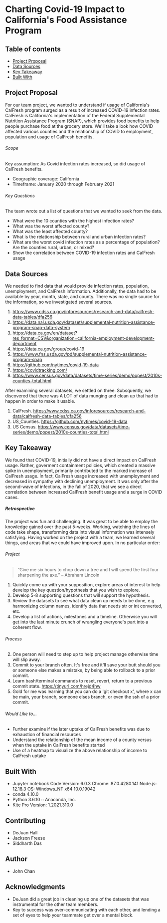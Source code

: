 # Charting Covid-19 Impact to California's Food Assistance Program


## Table of contents
* [Project Proposal](#project_proposal)
* [Data Sources](#data_sources)
* [Key Takeaway](#key_takeaway)
* [Built With](#built_with)

## Project Proposal
For our team project, we wanted to understand if usage of California's CalFresh program surged as a result of increased COVID-19 infection rates. CalFresh is California's implementation of the Federal Supplemental Nutrition Assistance Program (SNAP), which provides food benefits to help people purchase food at the grocery store. We'll take a look how COVID affected various counties and the relationship of COVID to employment, population and usage of CalFresh benefits.

###### Scope
Key assumption: As Covid infection rates increased, so did usage of CalFresh benefits.
* Geographic coverage: California
* Timeframe: January 2020 through February 2021

###### Key Questions
The team wrote out a list of questions that we wanted to seek from the data.
*  What were the 10 counties with the highest infection rates?
*  What was the worst affected county?
*  What was the least affected county?
*  What is the relationship between rural and urban infection rates?
*  What are the worst covid infection rates as a percentage of population? Are the counties rural, urban, or mixed?
*  Show the correlation between COVID-19 infection rates and CalFresh usage

## Data Sources
We needed to find data that would provide infection rates, population, unemployment, and CalFresh information. Additionally, the data had to be available by year, month, state, and county. There was no single source for the information, so we investigated several sources. 
1. https://www.cdss.ca.gov/inforesources/research-and-data/calfresh-data-tables/dfa256
1. https://data.nal.usda.gov/dataset/supplemental-nutrition-assistance-program-snap-data-system
1. https://data.ca.gov/en/dataset?res_format=CSV&organization=california-employment-development-department
1. https://data.ca.gov/group/covid-19
1. https://www.fns.usda.gov/pd/supplemental-nutrition-assistance-program-snap
1. https://github.com/nytimes/covid-19-data
1. https://covidtracking.com/
1. https://www.census.gov/data/datasets/time-series/demo/popest/2010s-counties-total.html

After examining several datasets, we settled on three. Subsquently, we discovered that there was A LOT of data munging and clean up that had to happen in order to make it usable.  
1. CalFresh. https://www.cdss.ca.gov/inforesources/research-and-data/calfresh-data-tables/dfa256
1. US_Counties. https://github.com/nytimes/covid-19-data
1. US Census. https://www.census.gov/data/datasets/time-series/demo/popest/2010s-counties-total.html


## Key Takeaway
We found that COVID-19, initially did not have a direct impact on CalFresh usage. Rather, goverment containment policies, which created a massive spike in unemployment, primarily contributed to the marked increase of CalFresh usage. In fact, CalFresh usage increased with unemployment and decreased in sympathy with declining unemployment. It was only after the second-wave of infections, in the fall of 2020, that we see a direct correlation between increased CalFresh benefit usage and a surge in COVID cases. 

##### Retrospective
The project was fun and challenging. It was great to be able to employ the knowledge gained over the past 5-weeks. Working, watching the lines of code take shape, transforming data into visual information was intensely satisfying. Having worked on the project with a team, we learned several things, and areas that we could have improved upon. In no particular order:
###### Project
> “Give me six hours to chop down a 
> tree and I will spend the first four 
> sharpening the axe.” – Abraham Lincoln
1. Quickly come up with your supposition, explore areas of interest to help develop the key question/hypothesis that you wish to explore.
1. Develop 5-8 supporting questions that will support the hypothesis.
1. Review the datasets to see what data clean up needs to be done, e.g. harmonizing column names, identify data that needs str or int converted, etc.
1. Develop a list of actions, milestones and a timeline. Otherwise you will get into the last minute crunch of wrangling everyone's part into a coherent flow.
###### Process
2. One person will need to step up to help project manage otherwise time will slip away.
3. Commit to your branch often. It's free and it'll save your butt should you or someone else makes a mistake, by being able to rollback to a prior commit.
4. Learn bash/terminal commands to reset, revert, return to a previous commit state. https://tinyurl.com/hrejd4hw
5. Gold for me was learning that you can do a 'git checkout x', where x can be main, your branch, someone elses branch, or even the ssh of a prior commit. 

###### Would Like to...
* Further examine if the later uptake of CalFresh benefits was due to exhaustion of financial resources
* Understand the relationship of the mean income of a county versus when the uptake in CalFresh benefits started
* Use of a heatmap to visualize the above relationship of income to CalFresh uptake

## Built With
* Jupyter notebook Code Version: 6.0.3
Chrome: 87.0.4280.141
Node.js: 12.18.3
OS: Windows_NT x64 10.0.19042
* conda 4.10.0
* Python 3.6.10 :: Anaconda, Inc.
* Kite Pro Version: 1.2021.310.0
## Contributing
* DeJuan Hall
* Jackson Freese
* Siddharth Das

## Author
* John Chan

## Acknowledgments
* DeJuan did a great job in cleaning up one of the datasets that was instrumental for the other team members.
* Key to success was over-communicating with each other, and lending a set of eyes to help your teammate get over a mental block.
